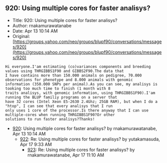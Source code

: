 ## 920: Using multiple cores for faster analisys?

- Title: 920: Using multiple cores for faster analisys?
- Author: rnakamurawatanabe
- Date: Apr 13 10:14 AM
- Original: [https://groups.yahoo.com/neo/groups/blupf90/conversations/messages/920](https://groups.yahoo.com/neo/groups/blupf90/conversations/messages/920)

```
Hi everyone.I'am estimating (co)variances components and breeding values using THRGIBBS1F90 and GIBBS2F90.The data that
I have contains more than 150.000 animals on pedigree, 70.000 observations for phenotype and 8.000 animals with genomic
information (350.000 SNPs per animal).As you can see, my analisys is tooking too much time to finish (1 month with 8
traits analisys, with genomic information, using THRGIBBS1F90).I'am running the BLUP familiy programs on a server that
have 32 cores (Intel Xeon E5-2630 2.4Ghz; 25GB RAM), but when I do a "htop", I can see that every analisys that I run
only uses 1 core of the processor.Is there anyway that I can use multiple-cores when running THRGIBBS1F90?Or other
solutions to run faster analisys?Thanks!
```

- [920](0920.md): Using multiple cores for faster analisys? by rnakamurawatanabe, Apr 13 10:14 AM
    - [922](0922.md): Re: Using multiple cores for faster analisys? by yutakamasuda, Apr 17 9:33 AM
        - [923](0923.md): Re: Using multiple cores for faster analisys? by rnakamurawatanabe, Apr 17 11:10 AM

